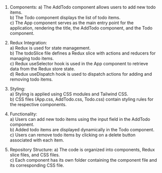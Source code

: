 1) Components:
a) The AddTodo component allows users to add new todo items.                                                                                                                                                        
b) The Todo component displays the list of todo items.                                                                                                                                                           
c) The App component serves as the main entry point for the application, rendering the title, the AddTodo component, and the Todo component.                                                                        

2) Redux Integration:                                                                                                                                                                             
a) Redux is used for state management.                                                                                                                                                                     
b) The todoSlice file defines a Redux slice with actions and reducers for managing todo items.                                                                                                                      
c) Redux useSelector hook is used in the App component to retrieve data from the Redux store state.                                                                                                                  
d) Redux useDispatch hook is used to dispatch actions for adding and removing todo items.

4) Styling:                                                                                  
a) Styling is applied using CSS modules and Tailwind CSS.                                                                                                                                                            
b) CSS files (App.css, AddTodo.css, Todo.css) contain styling rules for the respective components.                                                                                                                   

4) Functionality:                                                                                                                                                                                            
a) Users can add new todo items using the input field in the AddTodo component.                                                                                                                                   
b) Added todo items are displayed dynamically in the Todo component.                                                                                                                                             
c) Users can remove todo items by clicking on a delete button associated with each item.                                                                                                                               

5) Repository Structure:                                                                                                                                                                                              a) The code is organized into components, Redux slice files, and CSS files.                                                                                                                                            
c) Each component has its own folder containing the component file and its corresponding CSS file.                                                                                                                        
 
